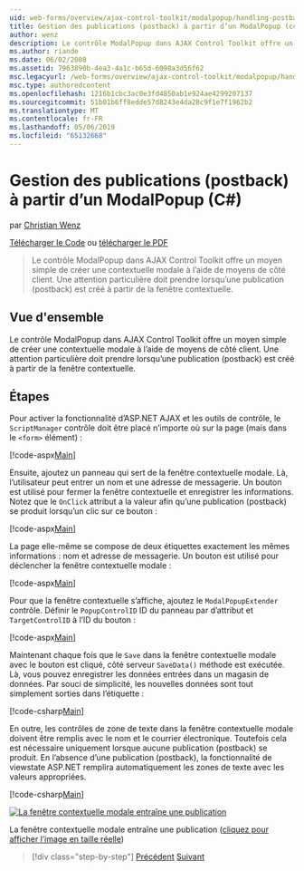 ```yaml
---
uid: web-forms/overview/ajax-control-toolkit/modalpopup/handling-postbacks-from-a-modalpopup-cs
title: Gestion des publications (postback) à partir d’un ModalPopup (c#) | Microsoft Docs
author: wenz
description: Le contrôle ModalPopup dans AJAX Control Toolkit offre un moyen simple de créer une contextuelle modale à l’aide de moyens de côté client. Une attention particulière doit entreprendre lorsqu’un pos...
ms.author: riande
ms.date: 06/02/2008
ms.assetid: 7963890b-4ea3-4a1c-b65d-6098a3d56f62
msc.legacyurl: /web-forms/overview/ajax-control-toolkit/modalpopup/handling-postbacks-from-a-modalpopup-cs
msc.type: authoredcontent
ms.openlocfilehash: 1216b1cbc3ac0e3fd4850ab1e924ae4299207137
ms.sourcegitcommit: 51b01b6ff8edde57d8243e4da28c9f1e7f1962b2
ms.translationtype: MT
ms.contentlocale: fr-FR
ms.lasthandoff: 05/06/2019
ms.locfileid: "65132668"
---
```

# <a name="handling-postbacks-from-a-modalpopup-c"></a>Gestion des publications (postback) à partir d’un ModalPopup (C#)

par [Christian Wenz](https://github.com/wenz)

[Télécharger le Code](http://download.microsoft.com/download/2/4/0/24052038-f942-4336-905b-b60ae56f0dd5/ModalPopup3.cs.zip) ou [télécharger le PDF](http://download.microsoft.com/download/b/6/a/b6ae89ee-df69-4c87-9bfb-ad1eb2b23373/modalpopup3CS.pdf)

> Le contrôle ModalPopup dans AJAX Control Toolkit offre un moyen simple de créer une contextuelle modale à l’aide de moyens de côté client. Une attention particulière doit prendre lorsqu’une publication (postback) est créé à partir de la fenêtre contextuelle.

## <a name="overview"></a>Vue d'ensemble

Le contrôle ModalPopup dans AJAX Control Toolkit offre un moyen simple de créer une contextuelle modale à l’aide de moyens de côté client. Une attention particulière doit prendre lorsqu’une publication (postback) est créé à partir de la fenêtre contextuelle.

## <a name="steps"></a>Étapes

Pour activer la fonctionnalité d’ASP.NET AJAX et les outils de contrôle, le `ScriptManager` contrôle doit être placé n’importe où sur la page (mais dans le `<form>` élément) :

[!code-aspx[Main](handling-postbacks-from-a-modalpopup-cs/samples/sample1.aspx)]

Ensuite, ajoutez un panneau qui sert de la fenêtre contextuelle modale. Là, l’utilisateur peut entrer un nom et une adresse de messagerie. Un bouton est utilisé pour fermer la fenêtre contextuelle et enregistrer les informations. Notez que le `OnClick` attribut a la valeur afin qu’une publication (postback) se produit lorsqu’un clic sur ce bouton :

[!code-aspx[Main](handling-postbacks-from-a-modalpopup-cs/samples/sample2.aspx)]

La page elle-même se compose de deux étiquettes exactement les mêmes informations : nom et adresse de messagerie. Un bouton est utilisé pour déclencher la fenêtre contextuelle modale :

[!code-aspx[Main](handling-postbacks-from-a-modalpopup-cs/samples/sample3.aspx)]

Pour que la fenêtre contextuelle s’affiche, ajoutez le `ModalPopupExtender` contrôle. Définir le `PopupControlID` ID du panneau par d’attribut et `TargetControlID` à l’ID du bouton :

[!code-aspx[Main](handling-postbacks-from-a-modalpopup-cs/samples/sample4.aspx)]

Maintenant chaque fois que le `Save` dans la fenêtre contextuelle modale avec le bouton est cliqué, côté serveur `SaveData()` méthode est exécutée. Là, vous pouvez enregistrer les données entrées dans un magasin de données. Par souci de simplicité, les nouvelles données sont tout simplement sorties dans l’étiquette :

[!code-csharp[Main](handling-postbacks-from-a-modalpopup-cs/samples/sample5.cs)]

En outre, les contrôles de zone de texte dans la fenêtre contextuelle modale doivent être remplis avec le nom et le courrier électronique. Toutefois cela est nécessaire uniquement lorsque aucune publication (postback) se produit. En l’absence d’une publication (postback), la fonctionnalité de viewstate ASP.NET remplira automatiquement les zones de texte avec les valeurs appropriées.

[!code-csharp[Main](handling-postbacks-from-a-modalpopup-cs/samples/sample6.cs)]

[![La fenêtre contextuelle modale entraîne une publication](handling-postbacks-from-a-modalpopup-cs/_static/image2.png)](handling-postbacks-from-a-modalpopup-cs/_static/image1.png)

La fenêtre contextuelle modale entraîne une publication ([cliquez pour afficher l’image en taille réelle](handling-postbacks-from-a-modalpopup-cs/_static/image3.png))

> [!div class="step-by-step"]
> [Précédent](using-modalpopup-with-a-repeater-control-cs.md)
> [Suivant](positioning-a-modalpopup-cs.md)
